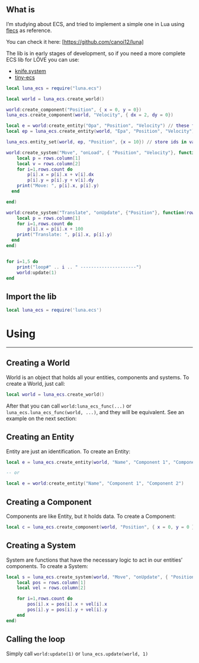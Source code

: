 ## What is

I’m studying about ECS, and tried to implement a simple one in Lua using [flecs](https://github.com/SanderMertens/flecs) as reference.

You can check it here: [https://github.com/canoi12/luna]

The lib is in early stages of development, so if you need a more complete ECS lib for LÖVE you can use:

- [knife.system](https://github.com/airstruck/knife/blob/master/readme/system.md)
- [tiny-ecs](https://github.com/bakpakin/tiny-ecs)

```lua
local luna_ecs = require("luna.ecs")

local world = luna_ecs.create_world()

world:create_component("Position", { x = 0, y = 0})
luna_ecs.create_component(world, "Velocity", { dx = 2, dy = 0})

local e = world:create_entity("Opa", "Position", "Velocity") // these functions
local ep = luna_ecs.create_entity(world, "Epa", "Position", "Velocity") // do the same

luna_ecs.entity_set(world, ep, "Position", {x = 10}) // store ids in variables and reuse

world:create_system("Move", "onLoad", { "Position", "Velocity"}, function(rows)
	local p = rows.column[1]
	local v = rows.column[2]
	for i=1,rows.count do
		p[i].x = p[i].x + v[i].dx
		p[i].y = p[i].y + v[i].dy
    print("Move: ", p[i].x, p[i].y)
  end

end)

world:create_system("Translate", "onUpdate", {"Position"}, function(rows)
	local p = rows.column[1]
	for i=1,rows.count do
		p[i].x = p[i].x + 100
    print("Translate: ", p[i].x, p[i].y)
  end
end)


for i=1,5 do
	print("loop#" .. i .. " ---------------------")
	world:update(1)
end

```

## Import the lib

```lua
local luna_ecs = require('luna.ecs')
```

# Using

---

## Creating a World

World is an object that holds all your entities, components and systems. To create a World, just call:

```lua
local world = luna_ecs.create_world()
```

After that you can call `world:luna_ecs_func(...)` or `luna_ecs.luna_ecs_func(world, ...)`, and they will be equivalent.
See an example on the next section:

## Creating an Entity

Entity are just an identification. To create an Entity:

```lua
local e = luna_ecs.create_entity(world, "Name", "Component 1", "Component 2")

-- or

local e = world:create_entity("Name", "Component 1", "Component 2")
```

## Creating a Component

Components are like Entity, but it holds data. To create a Component:

```lua
local c = luna_ecs.create_component(world, "Position", { x = 0, y = 0 })
```

## Creating a System

System are functions that have the necessary logic to act in our entities’ components. To create a System:

```lua
local s = luna_ecs.create_system(world, "Move", "onUpdate", { "Position", "Velocity"}, function(rows)
	local pos = rows.column[1]
	local vel = rows.column[2]

	for i=1,rows.count do
		pos[i].x = pos[i].x + vel[i].x
		pos[i].y = pos[i].y + vel[i].y
	end
end)

```

## Calling the loop

Simply call `world:update(1)` or `luna_ecs.update(world, 1)`
